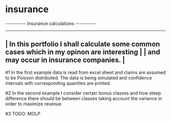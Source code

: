 # insurance

---------- Insurance calculations ----------

--------------------------------------------------------------------------------------------
| In this portfolio I shall calculate some common cases which in my opinon are interesting   |
| and may occur in insurance companies.                                                      |
--------------------------------------------------------------------------------------------


#1 In the first example data is read from excel sheet and claims are assumed to be Poisson distributed.
The data is being simulated and confidence intervals with corresponding quantiles are printed.


#2 In the second example I consider certain bonus classes and how steep difference there should be 
between classes taking account the variance in order to maximize revenue


#3 TODO: MOLP 

